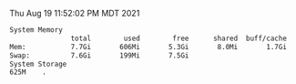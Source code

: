 Thu Aug 19 11:52:02 PM MDT 2021
```bash
System Memory
               total        used        free      shared  buff/cache   available
Mem:           7.7Gi       606Mi       5.3Gi       8.0Mi       1.7Gi       6.8Gi
Swap:          7.6Gi       199Mi       7.5Gi
System Storage
625M	.
```
```bash
